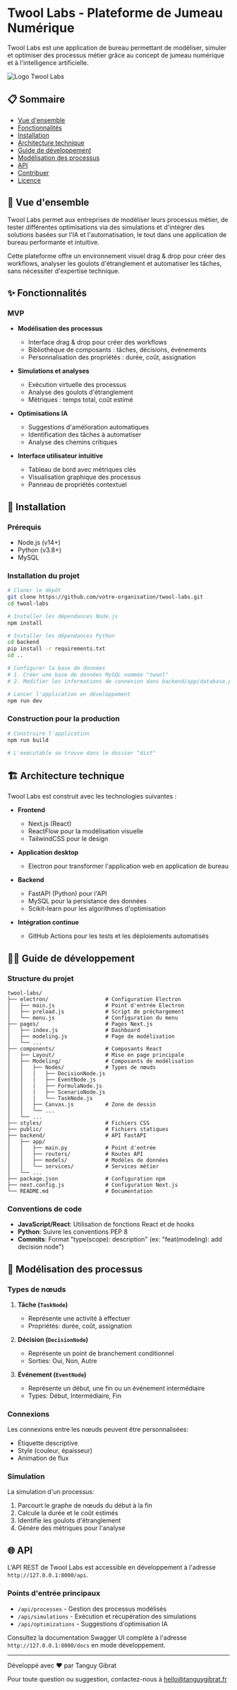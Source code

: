 # Twool Labs - Plateforme de Jumeau Numérique

Twool Labs est une application de bureau permettant de modéliser, simuler et optimiser des processus métier grâce au concept de jumeau numérique et à l'intelligence artificielle.

![Logo Twool Labs](./public/images/logo.png)

## 📋 Sommaire

- [Vue d'ensemble](#vue-densemble)
- [Fonctionnalités](#fonctionnalités)
- [Installation](#installation)
- [Architecture technique](#architecture-technique)
- [Guide de développement](#guide-de-développement)
- [Modélisation des processus](#modélisation-des-processus)
- [API](#api)
- [Contribuer](#contribuer)
- [Licence](#licence)

## 🔭 Vue d'ensemble

Twool Labs permet aux entreprises de modéliser leurs processus métier, de tester différentes optimisations via des simulations et d'intégrer des solutions basées sur l'IA et l'automatisation, le tout dans une application de bureau performante et intuitive.

Cette plateforme offre un environnement visuel drag & drop pour créer des workflows, analyser les goulots d'étranglement et automatiser les tâches, sans nécessiter d'expertise technique.

## ✨ Fonctionnalités

### MVP
- **Modélisation des processus**
  - Interface drag & drop pour créer des workflows
  - Bibliothèque de composants : tâches, décisions, événements
  - Personnalisation des propriétés : durée, coût, assignation

- **Simulations et analyses**
  - Exécution virtuelle des processus
  - Analyse des goulots d'étranglement
  - Métriques : temps total, coût estimé

- **Optimisations IA**
  - Suggestions d'amélioration automatiques
  - Identification des tâches à automatiser
  - Analyse des chemins critiques

- **Interface utilisateur intuitive**
  - Tableau de bord avec métriques clés
  - Visualisation graphique des processus
  - Panneau de propriétés contextuel

## 🚀 Installation

### Prérequis
- Node.js (v14+)
- Python (v3.8+)
- MySQL

### Installation du projet

```bash
# Cloner le dépôt
git clone https://github.com/votre-organisation/twool-labs.git
cd twool-labs

# Installer les dépendances Node.js
npm install

# Installer les dépendances Python
cd backend
pip install -r requirements.txt
cd ..

# Configurer la base de données
# 1. Créer une base de données MySQL nommée "twool"
# 2. Modifier les informations de connexion dans backend/app/database.py

# Lancer l'application en développement
npm run dev
```

### Construction pour la production

```bash
# Construire l'application
npm run build

# L'exécutable se trouve dans le dossier "dist"
```

## 🏗️ Architecture technique

Twool Labs est construit avec les technologies suivantes :

- **Frontend**
  - Next.js (React)
  - ReactFlow pour la modélisation visuelle
  - TailwindCSS pour le design

- **Application desktop**
  - Electron pour transformer l'application web en application de bureau

- **Backend**
  - FastAPI (Python) pour l'API
  - MySQL pour la persistance des données
  - Scikit-learn pour les algorithmes d'optimisation

- **Intégration continue**
  - GitHub Actions pour les tests et les déploiements automatisés

## 👨‍💻 Guide de développement

### Structure du projet

```
twool-labs/
├── electron/                  # Configuration Electron
│   ├── main.js                # Point d'entrée Electron
│   ├── preload.js             # Script de préchargement
│   └── menu.js                # Configuration du menu
├── pages/                     # Pages Next.js
│   ├── index.js               # Dashboard
│   ├── modeling.js            # Page de modélisation
│   └── ...
├── components/                # Composants React
│   ├── Layout/                # Mise en page principale
│   ├── Modeling/              # Composants de modélisation
│   │   ├── Nodes/             # Types de nœuds
│   │   |   ├── DecisionNode.js
│   │   |   ├── EventNode.js
│   │   |   ├── FormulaNode.js
│   │   |   ├── ScenarioNode.js
│   │   |   └── TaskNode.js
│   │   ├── Canvas.js          # Zone de dessin
│   │   └── ...
│   └── ...
├── styles/                    # Fichiers CSS
├── public/                    # Fichiers statiques
├── backend/                   # API FastAPI
│   ├── app/                   
│   │   ├── main.py            # Point d'entrée
│   │   ├── routers/           # Routes API
│   │   ├── models/            # Modèles de données
│   │   └── services/          # Services métier
│   └── ...
├── package.json               # Configuration npm
├── next.config.js             # Configuration Next.js
└── README.md                  # Documentation
```

### Conventions de code

- **JavaScript/React**: Utilisation de fonctions React et de hooks
- **Python**: Suivre les conventions PEP 8
- **Commits**: Format "type(scope): description" (ex: "feat(modeling): add decision node")

## 🔄 Modélisation des processus

### Types de nœuds

1. **Tâche (`TaskNode`)** 
   - Représente une activité à effectuer
   - Propriétés: durée, coût, assignation

2. **Décision (`DecisionNode`)**
   - Représente un point de branchement conditionnel
   - Sorties: Oui, Non, Autre

3. **Événement (`EventNode`)**
   - Représente un début, une fin ou un événement intermédiaire
   - Types: Début, Intermédiaire, Fin

### Connexions

Les connexions entre les nœuds peuvent être personnalisées:
- Étiquette descriptive
- Style (couleur, épaisseur)
- Animation de flux

### Simulation

La simulation d'un processus:
1. Parcourt le graphe de nœuds du début à la fin
2. Calcule la durée et le coût estimés
3. Identifie les goulots d'étranglement
4. Génère des métriques pour l'analyse

## 🌐 API

L'API REST de Twool Labs est accessible en développement à l'adresse `http://127.0.0.1:8000/api`.

### Points d'entrée principaux

- `/api/processes` - Gestion des processus modélisés
- `/api/simulations` - Exécution et récupération des simulations
- `/api/optimizations` - Suggestions d'optimisation IA

Consultez la documentation Swagger UI complète à l'adresse `http://127.0.0.1:8000/docs` en mode développement.

---

Développé avec ❤️ par Tanguy Gibrat

Pour toute question ou suggestion, contactez-nous à [hello@tanguygibrat.fr](mailto:hello@tanguygibrat.fr)